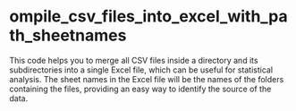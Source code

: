 # ompile_csv_files_into_excel_with_path_sheetnames
This code helps you to merge all CSV files inside a directory and its subdirectories into a single Excel file, which can be useful for statistical analysis. The sheet names in the Excel file will be the names of the folders containing the files, providing an easy way to identify the source of the data.
